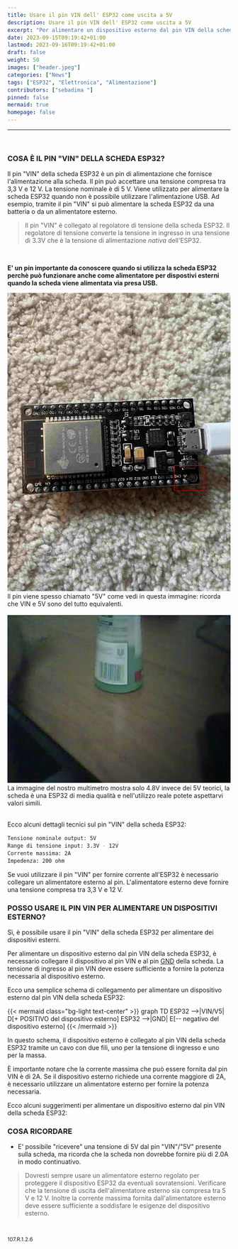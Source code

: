 ```yaml
---
title: Usare il pin VIN dell' ESP32 come uscita a 5V
description: Usare il pin VIN dell' ESP32 come uscita a 5V
excerpt: "Per alimentare un dispositivo esterno dal pin VIN della scheda ESP32, è necessario collegare il dispositivo al pin VIN e al pin GND della scheda. La tensione di ingresso al pin VIN deve essere sufficiente a fornire la potenza necessaria..."
date: 2023-09-15T09:19:42+01:00
lastmod: 2023-09-16T09:19:42+01:00
draft: false
weight: 50
images: ["header.jpeg"]
categories: ["News"]
tags: ["ESP32", "Elettronica", "Alimentazione"]
contributors: ["sebadima "]
pinned: false
mermaid: true
homepage: false
---
```

<hr>
<br>


### COSA È IL PIN "VIN" DELLA SCHEDA ESP32?

Il pin "VIN" della scheda ESP32 è un pin di alimentazione che fornisce l'alimentazione alla scheda. Il pin può accettare una tensione compresa tra 3,3 V e 12 V. La tensione nominale è di 5 V. Viene utilizzato per alimentare la scheda ESP32 quando non è possibile utilizzare l'alimentazione USB. Ad esempio, tramite il pin "VIN" si può alimentare la scheda ESP32 da una batteria o da un alimentatore esterno.

> Il pin "VIN" è collegato al regolatore di tensione della scheda ESP32. Il regolatore di tensione converte la tensione in ingresso in una tensione di 3.3V che è la tensione di alimentazione *nativa* dell'ESP32.

<br>

**E' un pin importante da conoscere quando si utilizza la scheda ESP32 perchè può funzionare anche come alimentatore per dispostivi esterni quando la scheda viene alimentata via presa USB.**

<img width="800" class="x figure-img img-fluid lazyload blur-up" src="images/101.jpg" alt="la immagine del pin VIN in evidenza sull'ESP32 dentro il quadrato rosso">

<br>
Il pin viene spesso chiamato "5V" come vedi in questa immagine: ricorda che VIN e 5V sono del tutto equivalenti.









<br>
<br>
<img width="800" class="x figure-img img-fluid lazyload blur-up" src="images/104.jpg" alt="la immagine del pin VIN in evidenza sull'ESP32 dentro il quadrato rosso">

<br>
La immagine del nostro multimetro mostra solo 4.8V invece dei 5V teorici, la scheda è una ESP32 di media qualità e nell'utilizzo reale potete aspettarvi valori simili.

<br>
<br>

Ecco alcuni dettagli tecnici sul pin "VIN" della scheda ESP32:

```bash
Tensione nominale output: 5V
Range di tensione input: 3.3V - 12V
Corrente massima: 2A
Impedenza: 200 ohm
```

Se vuoi utilizzare il pin "VIN" per fornire corrente all'ESP32 è necessario collegare un alimentatore esterno al pin. L'alimentatore esterno deve fornire una tensione compresa tra 3,3 V e 12 V.

### POSSO USARE IL PIN VIN PER ALIMENTARE UN DISPOSITIVI ESTERNO?

Sì, è possibile usare il pin "VIN" della scheda ESP32 per alimentare dei dispositivi esterni.

Per alimentare un dispositivo esterno dal pin VIN della scheda ESP32, è necessario collegare il dispositivo al pin VIN e al pin <a href="https://en.wikipedia.org/wiki/Ground_(electricity)" target="_blank" rel="noopener">GND</a> della scheda. La tensione di ingresso al pin VIN deve essere sufficiente a fornire la potenza necessaria al dispositivo esterno.

Ecco una semplice schema di collegamento per alimentare un dispositivo esterno dal pin VIN della scheda ESP32:


{{< mermaid class="bg-light text-center" >}}
graph TD
  ESP32 -->|VIN/V5| D[+ POSITIVO del dispositivo esterno]
  ESP32 -->|GND| E[-- negativo del dispositivo esterno]
{{< /mermaid >}}


In questo schema, il dispositivo esterno è collegato al pin VIN della scheda ESP32 tramite un cavo con due fili, uno per la tensione di ingresso e uno per la massa.

È importante notare che la corrente massima che può essere fornita dal pin VIN è di 2A. Se il dispositivo esterno richiede una corrente maggiore di 2A, è necessario utilizzare un alimentatore esterno per fornire la potenza necessaria.

Ecco alcuni suggerimenti per alimentare un dispositivo esterno dal pin VIN della scheda ESP32:

### COSA RICORDARE

- E' possibile "ricevere" una tensione di 5V dal pin "VIN"/"5V" presente sulla scheda, ma ricorda che la scheda non dovrebbe fornire più di 2.0A in modo continuativo.  

> Dovresti sempre usare un alimentatore esterno regolato per proteggere il dispositivo ESP32 da eventuali sovratensioni.
Verificare che la tensione di uscita dell'alimentatore esterno sia compresa tra 5 V e 12 V.
Inoltre la corrente massima fornita dall'alimentatore esterno deve essere sufficiente a soddisfare le esigenze del dispositivo esterno.

<br>
<p style="font-size: 12px;">107.R.1.2.6</p>
